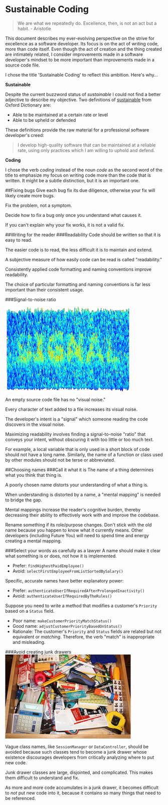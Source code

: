 # Sustainable Coding

> We are what we repeatedly do. Excellence, then, is not an act but a habit. - Aristotle

This document describes my ever-evolving perspective on the strive for excellence as a software developer. Its focus is on the act of writing code, more than code itself. Even though the act of creation and the thing created are intimately related, I consider improvements made in a software developer's mindset to be more important than improvements made in a source code file.

I chose the title 'Sustainable Coding' to reflect this ambition. Here's why…

**Sustainable**

Despite the current buzzword status of *sustainable* I could not find a better adjective to describe my objective. Two definitions of [sustainable](http://www.oxforddictionaries.com/us/definition/american_english/sustainable) from Oxford Dictionary are:
- Able to be maintained at a certain rate or level
- Able to be upheld or defended

These definitions provide the raw material for a professional software developer's creed: 

> I develop high-quality software that can be maintained at a reliable rate, using only practices which I am willing to uphold and defend.

**Coding**

I chose the verb *coding* instead of the noun *code* as the second word of the title to emphasize my focus on writing code more than the code that is written. It might be a subtle distinction, but it is an important one.

##Fixing bugs
Give each bug fix its due diligence, otherwise your fix will likely create more bugs.

Fix the problem, not a symptom.

Decide how to fix a bug only once you understand what causes it.

If you can't explain why your fix works, it is not a valid fix.

##Writing for the reader
###Readability
Code should be written so that it is easy to read.

The easier code is to read, the less difficult it is to maintain and extend.

A subjective measure of how easily code can be read is called "readability."

Consistently applied code formatting and naming conventions improve readability.

The choice of particular formatting and naming conventions is far less important than their consistent usage.

###Signal-to-noise ratio

![Signal in the noise](/images/signal-to-noise.png)

An empty source code file has no "visual noise."

Every character of text added to a file increases its visual noise.

The developer's intent is a "signal" which someone reading the code discovers in the visual noise.

Maximizing readability involves finding a signal-to-noise "ratio" that conveys your intent, without obscuring it with too little or too much text.

For example, a local variable that is only used in a short block of code should not have a long name. Similarly, the name of a function or class used by other modules should not be terse or abbreviated.

##Choosing names
###Call it what it is
The name of a thing determines what you think that thing is. 

A poorly chosen name distorts your understanding of what a thing is.

When understanding is distorted by a name, a "mental mapping" is needed to bridge the gap.

Mental mappings increase the reader's cognitive burden, thereby decreasing their ability to effectively work with and improve the codebase.

Rename something if its role/purpose changes. Don't stick with the old name because you happen to know what it currently means. Other developers (including Future You) will need to spend time and energy creating a mental mapping.

###Select your words as carefully as a lawyer
A name should make it clear what something is or does, not how it is implemented.
- Prefer: `findHighestPaidEmployee()`
- Avoid: `selectFirstEmployeeFromListSortedBySalary()`

Specific, accurate names have better explanatory power:
- Prefer: `authenticateUserIfRequiredAfterProlongedInactivity()`
- Avoid: `authenticateUserIfRequiredByTheRules()`

Suppose you need to write a method that modifies a customer's `Priority` based on a `Status` field. 
- Poor name: `makeCustomerPriorityMatchStatus()` 
- Good name: `adjustCustomerPriorityBasedOnStatus()` 
- Rationale: The customer's `Priority` and `Status` fields are related but not equivalent or *matching*. Therefore, the verb "match" is inappropriate and misleading.

###Avoid creating junk drawers
![Junk drawer](images/junk-drawer.png)

Vague class names, like `SessionManager` or `DataController`, should be avoided because such classes tend to become a junk drawer whose existence discourages developers from critically analyzing where to put new code. 

Junk drawer classes are large, disjointed, and complicated. This makes them difficult to understand and fix.

As more and more code accumulates in a junk drawer, it becomes difficult to *not* put new code into it, because it contains so many things that need to be referenced.
